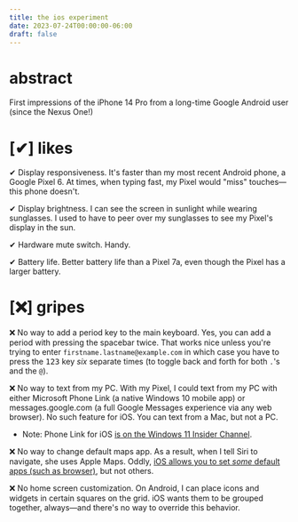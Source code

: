 ```yaml
---
title: the ios experiment
date: 2023-07-24T00:00:00-06:00
draft: false
---
```


# abstract
First impressions of the iPhone 14 Pro from a long-time Google Android user (since the Nexus One!)

# [✔] likes
✔ <g>Display responsiveness</g>.  It's faster than my most recent Android phone, a Google Pixel 6.  At times, when typing fast, my Pixel would "miss" touches—this phone doesn't.

✔ <g>Display brightness</g>.  I can see the screen in sunlight while wearing sunglasses.  I used to have to peer over my sunglasses to see my Pixel's display in the sun.

✔ <g>Hardware mute switch</g>.  Handy.

✔ <g>Battery life</g>.  Better battery life than a Pixel 7a, even though the Pixel has a larger battery.

# [❌] gripes 
❌ <r>No way to add a period key to the main keyboard</r>.  Yes, you can add a period with pressing the spacebar twice.  That works nice unless you're trying to enter `firstname.lastname@example.com` in which case you have to press the <kbd>123</kbd> key *six* separate times (to toggle back and forth for both `.`'s and the `@`).

❌ <r>No way to text from my PC</r>.  With my Pixel, I could text from my PC with either Microsoft Phone Link (a native Windows 10 mobile app) or messages.google.com (a full Google Messages experience via any web browser).  No such feature for iOS.  You can text from a Mac, but not a PC.
* Note: Phone Link for iOS [is on the Windows 11 Insider Channel](https://www.tomsguide.com/how-to/how-to-get-imessages-on-your-windows-11-pc).

❌ <r>No way to change default maps app</r>.  As a result, when I tell Siri to navigate, she uses Apple Maps.  Oddly, [iOS allows you to set *some* default apps (such as browser)](https://www.lifewire.com/change-default-maps-to-google-maps-on-iphone-5199180), but not others.

❌ <r>No home screen customization</r>.  On Android, I can place icons and widgets in certain squares on the grid.  iOS wants them to be grouped together, always—and there's no way to override this behavior.